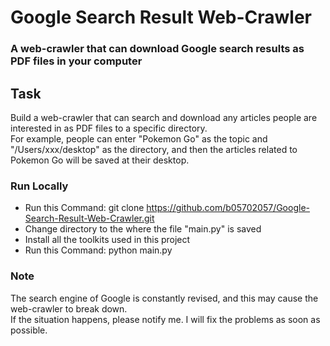 # Google Search Result Web-Crawler

### A web-crawler that can download Google search results as PDF files in your computer

## Task
Build a web-crawler that can search and download any articles people are interested in as PDF files to a specific directory.  
For example, people can enter "Pokemon Go" as the topic and "/Users/xxx/desktop" as the directory, and then the articles related to Pokemon Go will be saved at their desktop.

### Run Locally
* Run this Command: git clone <https://github.com/b05702057/Google-Search-Result-Web-Crawler.git>
* Change directory to the where the file "main.py" is saved
* Install all the toolkits used in this project
* Run this Command: python main.py

### Note
The search engine of Google is constantly revised, and this may cause the web-crawler to break down.  
If the situation happens, please notify me. I will fix the problems as soon as possible.
